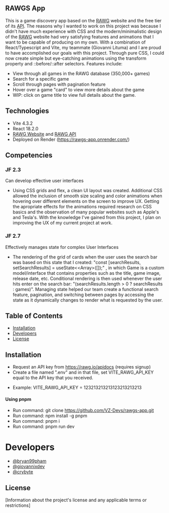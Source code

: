 ## RAWGS App
This is a game discovery app based on the [RAWG](https://rawg.io/) website and the free tier of its [API](https://api.rawg.io/docs/). The reasons why I wanted to work on this project was because I didn't have much experience with CSS and the modern/minimalistic design of the [RAWG](https://rawg.io/) website had very satisfying features and animations that I want to be capable of producing on my own. With a combination of React/Typescript and Vite, my teammate (Giovanni Lituma) and I are proud to have accomplished our goals with this project. Through pure CSS, I could now create simple but eye-catching animations using the transform property and ::before/::after selectors. Features include:
- View through all games in the RAWG database (350,000+ games)
- Search for a specific game
- Scroll through pages with pagination feature
- Hover over a game "card" to view more details about the game
- WIP: click on game title to view full details about the game.

## Technologies
- Vite 4.3.2
- React 18.2.0
- [RAWG Website](https://rawg.io/) and [RAWG API](https://api.rawg.io/docs/)
- Deployed on Render (https://rawgs-app.onrender.com/)

## Competencies
### JF 2.3
Can develop effective user interfaces
- Using CSS grids and flex, a clean UI layout was created. Additional CSS allowed the inclusion of smooth size scaling and color animations when hovering over different elements on the screen to improve UX. Getting the apropriate effects for the animations required research on CSS basics and the observation of many popular websites such as Apple's and Tesla's. With the knowledge I've gained from this project, I plan on improving the UX of my current project at work.

### JF 2.7
Effectively manages state for complex User Interfaces
- The rendering of the grid of cards when the user uses the search bar was based on this state that I created: "const [searchResults, setSearchResults] = useState<<Array<Game>>([]);" , in which Game is a custom model/interface that contains properties such as the title, game image, release date, etc. Conditional rendering is then used whenever the user hits enter on the search bar: "(searchResults.length > 0 ? searchResults : games)". Managing state helped our team create a functional search feature, pagination, and switching between pages by accessing the state as it dynamically changes to render what is requested by the user.

## Table of Contents

- [Installation](#installation)
- [Developers](#contributing)
- [License](#license)

## Installation

- Request an API key from https://rawg.io/apidocs (requires signup)
- Create a file named ".env" and in that file, set VITE_RAWG_API_KEY equal to the API key that you received.
+ Example: VITE_RAWG_API_KEY = 123213213213123213213213

#### Using pnpm

- Run command: git clone https://github.com/VZ-Devs/rawgs-app.git
- Run command: npm install -g pnpm
- Run command: pnpm i
- Run command: pnpm run dev

# Developers
- [@bryan99pham](https://github.com/bryan99pham)
- [@giovannixdev](https://github.com/giovannixdev)
- [@crybyte](https://github.com/crybyte)

## License

[Information about the project's license and any applicable terms or restrictions]

